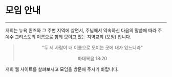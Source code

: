 <h1 class="text-center">모임 안내</h1>

<hr class="dark">

저희는 뉴욕 퀸즈와 그 주변 지역에 살면서, 주님께서 약속하신 다음의 말씀에 따라 
주 예수 그리스도의 이름으로 함께 모이고 있는 지역교회 (모임) 입니다.

<center>
<blockquote class="blockquote text-center">
    <p class="mb-0">"두 세 사람이 내 이름으로 모이는 곳에 내가 있느니라"</p>
    <footer class="blockquote-footer">마태복음 18:20</footer>
</blockquote>
</center>

저희 웹 사이트를 살펴보시고 모임을 방문해 주시기 바랍니다. 